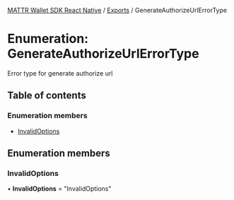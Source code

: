 [MATTR Wallet SDK React Native](../README.md) / [Exports](../modules.md) / GenerateAuthorizeUrlErrorType

# Enumeration: GenerateAuthorizeUrlErrorType

Error type for generate authorize url

## Table of contents

### Enumeration members

- [InvalidOptions](generateauthorizeurlerrortype.md#invalidoptions)

## Enumeration members

### InvalidOptions

• **InvalidOptions** = "InvalidOptions"
